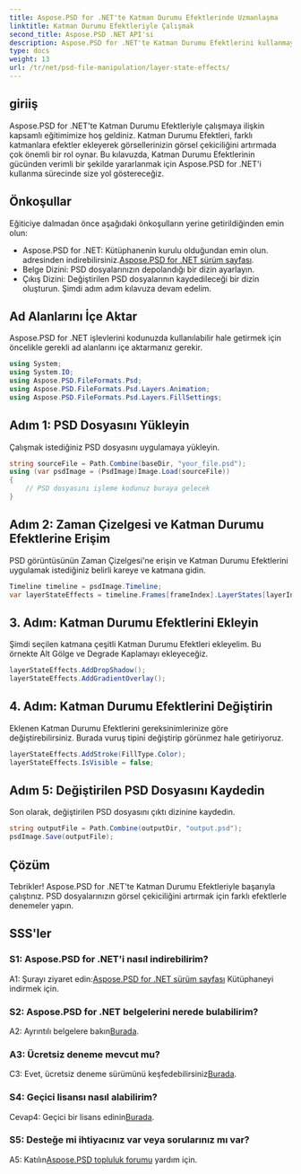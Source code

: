 ```yaml
---
title: Aspose.PSD for .NET'te Katman Durumu Efektlerinde Uzmanlaşma
linktitle: Katman Durumu Efektleriyle Çalışmak
second_title: Aspose.PSD .NET API'si
description: Aspose.PSD for .NET'te Katman Durumu Efektlerini kullanmayı öğrenin. PSD dosyalarınızı Alt Gölge, Degrade Kaplama ve daha fazlasıyla geliştirin. Kolay eğitim kılavuzu.
type: docs
weight: 13
url: /tr/net/psd-file-manipulation/layer-state-effects/
---
```

## giriiş
Aspose.PSD for .NET'te Katman Durumu Efektleriyle çalışmaya ilişkin kapsamlı eğitimimize hoş geldiniz. Katman Durumu Efektleri, farklı katmanlara efektler ekleyerek görsellerinizin görsel çekiciliğini artırmada çok önemli bir rol oynar. Bu kılavuzda, Katman Durumu Efektlerinin gücünden verimli bir şekilde yararlanmak için Aspose.PSD for .NET'i kullanma sürecinde size yol göstereceğiz.
## Önkoşullar
Eğiticiye dalmadan önce aşağıdaki önkoşulların yerine getirildiğinden emin olun:
-  Aspose.PSD for .NET: Kütüphanenin kurulu olduğundan emin olun. adresinden indirebilirsiniz.[Aspose.PSD for .NET sürüm sayfası](https://releases.aspose.com/psd/net/).
- Belge Dizini: PSD dosyalarınızın depolandığı bir dizin ayarlayın.
- Çıkış Dizini: Değiştirilen PSD dosyalarının kaydedileceği bir dizin oluşturun.
Şimdi adım adım kılavuza devam edelim.
## Ad Alanlarını İçe Aktar
Aspose.PSD for .NET işlevlerini kodunuzda kullanılabilir hale getirmek için öncelikle gerekli ad alanlarını içe aktarmanız gerekir.
```csharp
using System;
using System.IO;
using Aspose.PSD.FileFormats.Psd;
using Aspose.PSD.FileFormats.Psd.Layers.Animation;
using Aspose.PSD.FileFormats.Psd.Layers.FillSettings;
```
## Adım 1: PSD Dosyasını Yükleyin
Çalışmak istediğiniz PSD dosyasını uygulamaya yükleyin.
```csharp
string sourceFile = Path.Combine(baseDir, "your_file.psd");
using (var psdImage = (PsdImage)Image.Load(sourceFile))
{
    // PSD dosyasını işleme kodunuz buraya gelecek
}
```
## Adım 2: Zaman Çizelgesi ve Katman Durumu Efektlerine Erişim
PSD görüntüsünün Zaman Çizelgesi'ne erişin ve Katman Durumu Efektlerini uygulamak istediğiniz belirli kareye ve katmana gidin.
```csharp
Timeline timeline = psdImage.Timeline;
var layerStateEffects = timeline.Frames[frameIndex].LayerStates[layerIndex].StateEffects;
```
## 3. Adım: Katman Durumu Efektlerini Ekleyin
Şimdi seçilen katmana çeşitli Katman Durumu Efektleri ekleyelim. Bu örnekte Alt Gölge ve Degrade Kaplamayı ekleyeceğiz.
```csharp
layerStateEffects.AddDropShadow();
layerStateEffects.AddGradientOverlay();
```
## 4. Adım: Katman Durumu Efektlerini Değiştirin
Eklenen Katman Durumu Efektlerini gereksinimlerinize göre değiştirebilirsiniz. Burada vuruş tipini değiştirip görünmez hale getiriyoruz.
```csharp
layerStateEffects.AddStroke(FillType.Color);
layerStateEffects.IsVisible = false;
```
## Adım 5: Değiştirilen PSD Dosyasını Kaydedin
Son olarak, değiştirilen PSD dosyasını çıktı dizinine kaydedin.
```csharp
string outputFile = Path.Combine(outputDir, "output.psd");
psdImage.Save(outputFile);
```
## Çözüm

Tebrikler! Aspose.PSD for .NET'te Katman Durumu Efektleriyle başarıyla çalıştınız. PSD dosyalarınızın görsel çekiciliğini artırmak için farklı efektlerle denemeler yapın.

## SSS'ler

### S1: Aspose.PSD for .NET'i nasıl indirebilirim?

 A1: Şurayı ziyaret edin:[Aspose.PSD for .NET sürüm sayfası](https://releases.aspose.com/psd/net/) Kütüphaneyi indirmek için.

### S2: Aspose.PSD for .NET belgelerini nerede bulabilirim?

 A2: Ayrıntılı belgelere bakın[Burada](https://reference.aspose.com/psd/net/).

### A3: Ücretsiz deneme mevcut mu?

 C3: Evet, ücretsiz deneme sürümünü keşfedebilirsiniz[Burada](https://releases.aspose.com/).

### S4: Geçici lisansı nasıl alabilirim?

 Cevap4: Geçici bir lisans edinin[Burada](https://purchase.aspose.com/temporary-license/).

### S5: Desteğe mi ihtiyacınız var veya sorularınız mı var?

 A5: Katılın[Aspose.PSD topluluk forumu](https://forum.aspose.com/c/psd/34) yardım için.